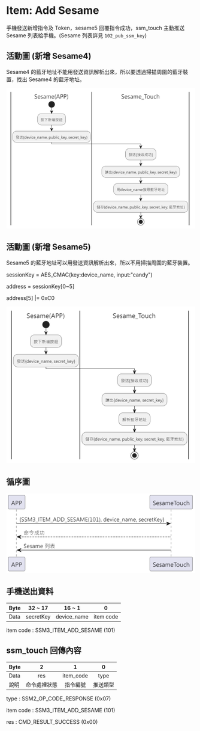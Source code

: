 # Item: Add Sesame

手機發送新增指令及 Token，sesame5 回覆指令成功，ssm_touch 主動推送 Sesame 列表給手機。(Sesame 列表詳見 `102_pub_ssm_key`)

## 活動圖 (新增 Sesame4)

Sesame4 的藍牙地址不能用發送資訊解析出來，所以要透過掃描周圍的藍牙裝置，找出 Sesame4 的藍牙地址。

<p align="left" >
  <img src="../src/add_sesame/add_sesame4_act.png" alt="" title="">
</p>

## 活動圖 (新增 Sesame5)

Sesame5 的藍牙地址可以用發送資訊解析出來，所以不用掃描周圍的藍牙裝置。

sessionKey = AES_CMAC(key:device_name, input:"candy")

address = sessionKey[0~5]

address[5] |= 0xC0

<p align="left" >
  <img src="../src/add_sesame/add_sesame5_act.png" alt="" title="">
</p>

## 循序圖

<p align="left" >
  <img src="../src/add_sesame/add_sesame.png" alt="" title="">
</p>

## 手機送出資料

| Byte | 32  ~  17 | 16   ~    1 |     0     |
|------|:---------:|:-----------:|:---------:|
| Data | secretKey | device_name | item code |

item code : SSM3_ITEM_ADD_SESAME (101)

## ssm_touch 回傳內容

| Byte |   2    |     1     |  0   |
|------|:------:|:---------:|:----:|
| Data |  res   | item_code | type |
| 說明   | 命令處裡狀態 |   指令編號    | 推送類型 |

type : SSM2_OP_CODE_RESPONSE (0x07)

item code : SSM3_ITEM_ADD_SESAME (101)

res : CMD_RESULT_SUCCESS (0x00)